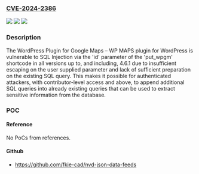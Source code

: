 ### [CVE-2024-2386](https://cve.mitre.org/cgi-bin/cvename.cgi?name=CVE-2024-2386)
![](https://img.shields.io/static/v1?label=Product&message=WP%20Maps%20%E2%80%93%20Display%20Google%20Maps%20Perfectly%20with%20Ease&color=blue)
![](https://img.shields.io/static/v1?label=Version&message=*%3C%3D%204.6.1%20&color=brighgreen)
![](https://img.shields.io/static/v1?label=Vulnerability&message=CWE-89%20Improper%20Neutralization%20of%20Special%20Elements%20used%20in%20an%20SQL%20Command%20('SQL%20Injection')&color=brighgreen)

### Description

The WordPress Plugin for Google Maps – WP MAPS plugin for WordPress is vulnerable to SQL Injection via the 'id' parameter of the 'put_wpgm' shortcode in all versions up to, and including, 4.6.1 due to insufficient escaping on the user supplied parameter and lack of sufficient preparation on the existing SQL query.  This makes it possible for authenticated attackers, with contributor-level access and above, to append additional SQL queries into already existing queries that can be used to extract sensitive information from the database.

### POC

#### Reference
No PoCs from references.

#### Github
- https://github.com/fkie-cad/nvd-json-data-feeds

